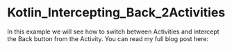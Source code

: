 # Kotlin_Intercepting_Back_2Activities
In this example we will see how to switch between Activities and intercept the Back button from the Activity.
You can read my full blog post here:


